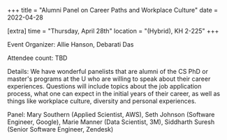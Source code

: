 +++
title = "Alumni Panel on Career Paths and Workplace Culture"
date = 2022-04-28

[extra]
time = "Thursday, April 28th"
location = "(Hybrid), KH 2-225"
+++

Event Organizer: Allie Hanson, Debarati Das

Attendee count: TBD

Details: We have wonderful panelists that are alumni of the CS PhD or master's programs at the U who are willing to speak about their career experiences. Questions will include topics about the job application process, what one can expect in the initial years of their career, as well as things like workplace culture, diversity and personal experiences. 

Panel: Mary Southern (Applied Scientist, AWS), Seth Johnson (Software Engineer, Google), Marie Manner (Data Scientist, 3M), Siddharth Suresh (Senior Software Engineer, Zendesk)